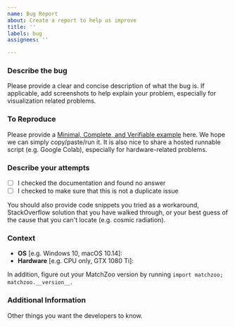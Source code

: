```yaml
---
name: Bug Report
about: Create a report to help us improve
title: ''
labels: bug
assignees: ''

---
```


### Describe the bug
Please provide a clear and concise description of what the bug is. If applicable, add screenshots to help explain your problem, especially for visualization related problems.

### To Reproduce
Please provide a [Minimal, Complete, and Verifiable example](https://stackoverflow.com/help/mcve) here. We hope we can simply copy/paste/run it. It is also nice to share a hosted runnable script (e.g. Google Colab), especially for hardware-related problems.

### Describe your attempts
- [ ] I checked the documentation and found no answer
- [ ] I checked to make sure that this is not a duplicate issue

You should also provide code snippets you tried as a workaround, StackOverflow solution that you have walked through, or your best guess of the cause that you can't locate (e.g. cosmic radiation).

### Context
 - **OS** [e.g. Windows 10, macOS 10.14]: 
 - **Hardware** [e.g. CPU only, GTX 1080 Ti]: 

In addition, figure out your MatchZoo version by running `import matchzoo; matchzoo.__version__`.

### Additional Information
Other things you want the developers to know.
